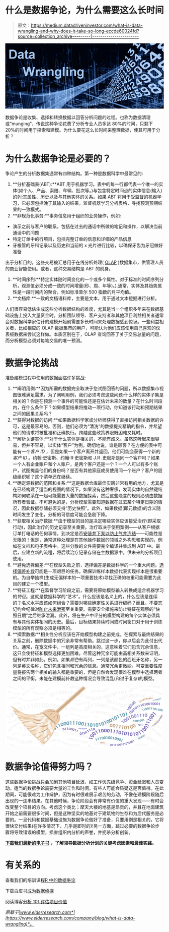 # 什么是数据争论，为什么需要这么长时间

> 原文：<https://medium.datadriveninvestor.com/what-is-data-wrangling-and-why-does-it-take-so-long-eccde60024fd?source=collection_archive---------1----------------------->

![](img/d41f8a89e21e31f52dc0533a96362545.png)

数据争论是收集、选择和转换数据以回答分析问题的过程。也称为数据清理或“munging”，传说这种争论花费了分析专业人员多达 80%的时间，只剩下 20%的时间用于探索和建模。为什么要花这么长时间来整理数据，使其可用于分析？

# 为什么数据争论是必要的？

争论产生的分析数据集通常有四种结构。第一种是数据科学中最常见的:

1.  **分析基础表(ABT):**ABT 用于机器学习。表中的每一行都代表一个唯一的实体(如个人、产品、索赔、车辆、批次等。)与包含特定时间点的实体信息(输入)的列:其属性、历史以及与其他实体的关系。如果 ABT 将用于受监督的机器学习，它必须包括晚于其输入的结果。监督机器学习分析表格，寻找预测预期结果的一致模式。
2.  **非规范化事务:**事务信息用于组织的业务操作，例如:

*   演示之前与客户的联系，包括在过去的通话中所做的笔记和操作，以解决当前通话中的问题
*   特定订单中的行项目，包括完整订单的信息和详细的产品信息
*   牙根管的牙科记录以及历史和当前的 x 光片进行比较，以确保牙齿为牙冠做好准备

出于分析目的，这些交易被汇总用于在线分析处理( [OLAP](https://en.wikipedia.org/wiki/Online_analytical_processing) )数据集市，供管理人员的商业智能使用。或者，这种交易结构是 ABT 的前身。

1.  **时间序列:**特定实体随时间变化的一个或多个属性。对于标准的时间序列分析，观测值必须分成一致的时间增量(秒、周、年等)。).通常，实体及其趋势属性是一段时间内的聚合，例如标准普尔 500 指数的月平均值。
2.  **文档库:**一致的文档语料库，主要是文本，用于通过文本挖掘进行分析。

人们很容易低估生成这些分析数据结构的难度，尤其是当一个组织多年来在数据基础设施上投入大量资金时。分析团队领导、客户支持者和其他项目利益相关者通常会对数据科学家估计的建模开始前需要多长时间来处理数据感到惊讶。一些利益相关者，比如相应的 OLAP 数据集市的用户，可能认为他们应该使用自己喜欢的仪表板数据来尝试这样做。本质区别在于，OLAP 查询回答了关于交易总量的问题，而分析模型必须对每笔交易的唯一预测。

# 数据争论挑战

准备建模过程中使用的数据面临许多挑战:

1.  **阐明用例:**因为所需的数据完全取决于您试图回答的问题，所以数据集市视图很难满足需求。为了阐明用例，我们必须考虑这些问题:什么样的实体子集是相关的？你是在预测一个事件的可能性还是在估计未来的数量？在什么时间段内，在什么条件下？如果模型结果将推动一项行动，你知道该行动和预期结果之间的因果关系吗？
2.  **获得对数据的访问:**如果数据科学家或分析师获得了直接访问相关数据的许可，这是最容易的。否则，他们必须为“清洗”的数据提交精确的指令，并希望他们的请求将被批准和正确执行。跨越这些政策界限既困难又耗时。
3.  **解析关键实体:**对于什么实体是相关的，不能有歧义。虽然这听起来很容易，但并不容易。以实体“客户”为例。确切地说，谁是顾客？在方便的表中可能有一个*客户 ID* ，但是如果一个客户离开并返回，他们可能会获得一个新的*客户 ID* 。约翰·史密斯、约翰·R·史密斯和 J.R .史密斯是同一个客户吗？如果一个人有企业账户和个人账户，是两个客户还是一个？一个人可以有多个账户，试图掩盖他们的身份吗？是否有其他家庭成员使用同一个账户？客户的层级组织呢？这个清单还在继续。
4.  **确定源数据的范围和关系:**这是数据仓库最佳实践非常有用的地方，尤其是在已经构建了适当的视图的情况下。如果没有这种奢侈，发现实体的自然键结构如何联系在一起可能需要大量的数据探索，然后这些隐含的规则必须由数据所有者验证。不可避免的是，分析模型需要知道数据在过去某个特定日期的情况，因此数据存储必须支持“历史快照”。此外，如果数据(即元数据)的含义随时间发生了变化，分析的可信度可能会急剧下降。
5.  **获取相关治疗数据:**由于模型的目的是决定哪些实体应该接受治疗(即采取行动)，因此治疗的历史记录至关重要。治疗取决于使用案例——从客户根据订单打电话的任何事情，到决定是否[安装井下泵以防止气井冻结](https://www.elderresearch.com/company/blog/predictive-maintenance-for-gas-wells)——可能性是无限的！但是，通常这种处理是在其他操作数据的领域之外构思和实现的，例如在文档和电子表格中。这些分散的文件需要完全编译并集成到 ABT 中。最后，应建立新的流程，将后续治疗记录存储在主数据源中，供未来的分析项目使用。
6.  **避免选择偏差:**在模型失败之前，选择偏差是数据科学的一个重大问题。[选择偏差补救](https://www.elderresearch.com/company/blog/what-is-bias-in-analytics)可能是一项艰巨的任务。确保训练样本数据代表实现样本是很重要的。为自举抽样(生成无偏样本的一项重要技术)寻找正确的权重可能需要为此目的建立一个模型。
7.  **特征工程:**在监督学习阶段之前，需要将原始模型输入转换成适合机器学习的*特征*。这就是数据科学的“艺术”。什么应该是名义上的，什么应该是连续的？名义水平应该如何组合？需要对哪些确定性关系进行编码？而且，不要忘记约会纪律对[防止未来泄密](https://www.elderresearch.com/company/blog/avoid-leaks-from-future)至关重要。需要安全措施来防止特征在观察的“快照日期”之后继承泄漏。此外，将在生产中评分的模型构建的每个实体必须具有与其他实体相同的历史。最后，目标结果持续时间或时间窗口对于用于训练模型的所有观察必须是相等的。
8.  **探索数据:**相关性分析应该在开始模型构建之前完成。在探索与最终结果的关系之前，删除数据中的冗余非常有帮助。跳过这一步，你以后会为此付出代价。通常，在宽文件中，一组列是高度相关的，这意味着它们包含冗余信息，这只会使特征和模型选择更加困难。尽管这种冗余可能由高相关系数来证明，但有时并非如此。例如，如果*颜色*有两列，一列是该颜色的西班牙名称，另一列是英文名称，它们包含相同和冗余的信息。通常冗余更微妙。可变重要性度量将报告两个相关的输入都是重要的，但是自然会发现很难在模型中选择两者之间的平衡。未能在建模前补救这种情况会导致混乱(和过于复杂)的模型。

![](img/c5e44c46a44a56cc4fc116a11d32b618.png)

# 数据争论值得努力吗？

这些数据争论挑战只会加剧其他项目延迟，如工作优先级竞争、资金延迟和人员变动。适当的数据争论需要大量的工作和时间。有些人可能会质疑这是否值得。在此期间，可能很难为工作辩护，因为有时很难展示艰苦的劳动，不像在建模阶段随后出现的一连串结果。在其他时候，争论阶段会有非常有价值的重大发现——有时会改变整个项目的方向。考虑这个类比；摩天大楼的地基是昂贵的，并且在地面建筑开始之前需要很多时间，但是这种坚实的地基对于建筑物的生存和为后代服务是必要的。一旦代码和数据基础设施为数据争论做好了准备，只要用例是相关的，它将很快交付结果(在许多情况下，几乎是即时的)!另一方面，跳过必要的数据争论步骤将导致错误的模型，损害组织内分析的声誉，并扼杀分析创新。

[**下载我们最新的电子书**](https://www.elderresearch.com/download-mining-your-own-business-ebook) **，了解领导数据分析计划的关键考虑因素和最佳实践。**

# 有关系的

查看我们的培训课程[R 中的数据争论](https://www.elderresearch.com/data-wrangling-in-r-course)

下载白皮书[成为数据侦探](https://www.elderresearch.com/be-a-data-detective)

阅读博客[分析 101:评估项目价值](https://www.elderresearch.com/company/blog/assessing-analytics-project-value)

*原载于*[*www.elderresearch.com*](https://www.elderresearch.com/company/blog/what-is-data-wrangling)*。*